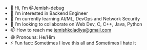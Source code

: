 - 👋 Hi, I’m @Jemish-debug
- 👀 I’m interested in Backend Engineer
- 🌱 I’m currently learning AI/ML, DevOps and Network Security
- 💞️ I’m looking to collaborate on Web Dev, C, C++, Java, Python
- 📫 How to reach me jemishkoladiya@gmail.com
- 😄 Pronouns: He/Him
- ⚡ Fun fact: Sometimes I love this all and Sometimes I hate it

<!---
Jemish-debug/Jemish-debug is a ✨ special ✨ repository because its `README.md` (this file) appears on your GitHub profile.
You can click the Preview link to take a look at your changes.
--->
